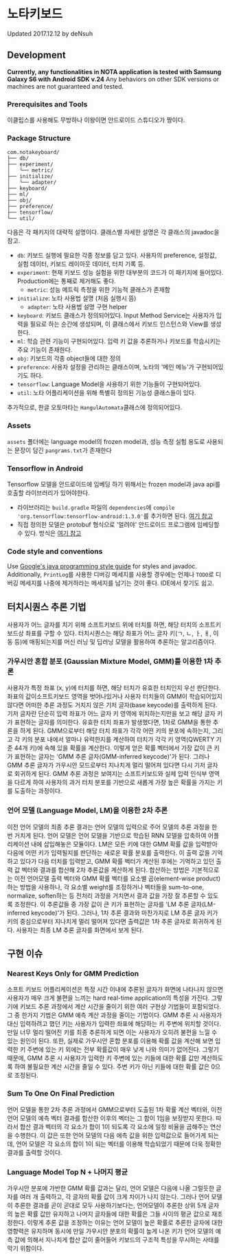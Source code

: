 # 노타키보드
Updated 2017.12.12 by deNsuh

## Development
__Currently, any functionalities in NOTA application is tested with Samsung Galaxy S6 with Android SDK v.24__
Any behaviors on other SDK versions or machines are not guaranteed and tested.

### Prerequisites and Tools

이클립스를 사용해도 무방하나 이왕이면 안드로이드 스튜디오가 짱이다.

### Package Structure

```text
com.notakeyboard/
├── db/
├── experiment/
│   └── metric/
├── initialize/
│   └── adapter/
├── keyboard/
├── ml/
├── obj/
├── preference/
├── tensorflow/
└── util/
```
다음은 각 패키지의 대략적 설명이다. 클래스별 자세한 설명은 각 클래스의 javadoc을 참고.
- `db`: 키보드 실행에 필요한 각종 정보를 담고 있다. 사용자의 preference, 설정값, 실험 데이터, 키보드 레이아웃 데이터, 터치 기록 등.
- `experiment`: 현재 키보드 성능 실험을 위한 대부분의 코드가 이 패키지에 들어있다. Production에는 통째로 제거해도 좋다.
    - `metric`: 성능 메트릭 측정을 위한 기능적 클래스가 존재함
- `initialize`: 노타 사용법 설명 (처음 실행시 뜸)
    - `adapter`: 노타 사용법 설명 구현 helper
- `keyboard`: 키보드 클래스가 정의되어있다. Input Method Service는 사용자가 입력을 필요로 하는 순간에 생성되며, 이 클래스에서 키보드 인스턴스와 View를 생성한다.
- `ml`: 학습 관련 기능이 구현되어있다. 입력 키 값을 추론하거나 키보드를 학습시키는 주요 기능이 존재한다.
- `obj`: 키보드의 각종 object들에 대한 정의
- `preference`: 사용자 설정을 관리하는 클래스이며, 노타의 '메인 메뉴'가 구현되어있기도 하다.
- `tensorflow`: Language Model을 사용하기 위한 기능들이 구현되어있다.
- `util`: 노타 어플리케이션을 위해 특별히 정의된 기능성 클래스들이 있다.

추가적으로, 한글 오토마타는 `HangulAutomata`클래스에 정의되어있다.

### Assets
`assets` 폴더에는 language model의 frozen model과, 성능 측정 실험 용도로 사용되는 문장이 담긴 `pangrams.txt`가 존재한다

### Tensorflow in Android
Tensorflow 모델을 안드로이드에 임베딩 하기 위해서는 frozen model과 java api를 호출할 라이브러리가 있어야한다.
- 라이브러리는 `build.gradle` 파일의 `dependencies`에 `compile 'org.tensorflow:tensorflow-android:1.3.0'`를 추가하면 된다. [여기 참고](https://www.tensorflow.org/mobile/android_build)
- 직접 정의한 모델은 protobuf 형식으로 '얼려야' 안드로이드 프로그램에 임베딩할 수 있다. 방식은 [여기 참고](https://blog.metaflow.fr/tensorflow-how-to-freeze-a-model-and-serve-it-with-a-python-api-d4f3596b3adc)

### Code style and conventions
Use [Google's java programming style guide](https://google.github.io/styleguide/javaguide.html) for styles and javadoc.
Additionally, `PrintLog`를 사용한 디버깅 메세지를 사용할 경우에는 언제나 `TODO`로 디버깅 메세지를 나중에 제거하라는 메세지를 남기는 것이 좋다. IDE에서 찾기도 쉽고.

## 터치시퀀스 추론 기법

사용자가 어느 글자를 치기 위해 소프트키보드 위에 터치를 하면, 해당 터치의 소프트키보드상 좌표를 구할 수 있다.
터치시퀀스는 해당 좌표가 어느 글자 키(ㄱ, ㄴ, ㅏ, ㅐ, 이동 등)에 매핑되는지를 머신 러닝 및 딥러닝 모델을 활용하여 추론하는 알고리즘이다.

### 가우시안 혼합 분포 (Gaussian Mixture Model, GMM)를 이용한 1차 추론

사용자가 특정 좌표 (x, y)에 터치를 하면, 해당 터치가 유효한 터치인지 우선 판단한다.
좌표의 값이소프트키보드 영역을 벗어나있거나 사용자 터치들의 GMM이 학습되어있지 않다면 어떠한 추론 과정도 거치지 않은 기저 글자(base keycode)를 출력하게 된다.
기저 글자란 단순히 입력 좌표가 어느 글자 키 영역에 위치하는지만을 보고 해당 글자 키가 표현하는 글자를 의미한다.
유효한 터치 좌표가 발생했다면, 1차로 GMM을 통한 추론을 하게 된다.
GMM으로부터 해당 터치 좌표가 각각 어떤 키의 분포에 속하는지, 그리고 각 키의 분포 내에서 얼마나 유력한지를 계산하여 터치가 각각 키 영역(QWERTY 기준 44개 키)에 속해 있을 확률을 계산한다.
이렇게 얻은 확률 벡터에서 가장 값이 큰 키가 표현하는 글자는 'GMM 추론 글자(GMM-inferred keycode)'가 된다.
그러나 GMM 추론 글자가 가우시안 모드로부터 지나치게 멀리 떨어져 있다면 다시 기저 글자로 회귀하게 된다.
GMM 추론 과정은 보여지는 소프트키보드와 실제 입력 인식부 영역을 다르게 하여 사용자의 과거 터치 분포를 기반으로 새롭게 가장 높은 확률을 가지는 키를 도출하는 과정이다.

### 언어 모델 (Language Model, LM)을 이용한 2차 추론

이전 언어 모델의 최종 추론 결과는 언어 모델의 입력으로 주어 모델의 추론 과정을 한 번 거치게 된다.
언어 모델은 언어 모델을 기반으로 학습된 RNN 모델을 압축하여 어플리케이션 내에 삽입해놓은 모듈이다.
LM은 모든 키에 대한 GMM 확률 값을 입력받아 다음에 어떤 키가 입력될지를 판단하는 새로운 확률 분포를 출력한다.
이 출력 값을 기억하고 있다가 다음 터치를 입력받고, GMM 확률 벡터가 계산된 후에는 기억하고 있던 출력 값 벡터와 결과를 합산해 2차 추론값을 계산하게 된다.
합산하는 방법은 기본적으로는 이전 언어모델 출력 벡터와 GMM 확률 벡터를 요소별 곱(element-wise product)하는 방법을 사용하나, 각 요소별 weight를 조정하거나 벡터들을 sum-to-one, normalize, soften하는 등 전처리 과정을 거치면서 결과 값을 가장 잘 추론할 수 있도록 조정한다.
이 추론값들 중 가장 값이 큰 키가 표현하는 글자를 'LM 추론 글자(LM-inferred keycode)'가 된다.
그러나, 1차 추론 결과와 마찬가지로 LM 추론 글자 키가 키의 중심으로부터 지나치게 멀리 떨어져 있다면 출력값은 1차 추론 글자로 회귀하게 된다.
사용자는 최종 LM 추론 글자를 화면에서 보게 된다.

## 구현 이슈

### Nearest Keys Only for GMM Prediction

소프트 키보드 어플리케이션은 특정 시간 이내에 추론된 글자가 화면에 나타나지 않으면 사용자가 매우 크게 불편을 느끼는 hard real-time application의 특성을 가진다. 그렇기에 키보드 추론 과정에서 계산 시간을 줄이기 위한 여러 구현상 기법들이 포함되었다.
그 중 한가지 기법은 GMM 예측 계산 과정을 줄이는 기법이다.
GMM 추론 시 사용자가 대신 입력하려고 했던 키는 사용자가 입력한 좌표에 해당하는 키 주변에 위치할 것이다. 
만일 너무 멀리 떨어진 키를 최종 추론하게 되면 이는 사용자가 오히려 불편을 느낄 수 있는 원인이 된다.
또한, 실제로 가우시안 혼합 분포를 이용해 확률 값을 계산해 보면 입력한 키 주변에 있는 키 외에는 전부 확률값이 매우 낮게 나와 의미가 없어진다.
그렇기 때문에, GMM 추론 시 사용자가 입력한 키 주변에 있는 키들에 대한 확률 값만 계산하도록 하여 불필요한 계산 시간을 줄일 수 있다.
주변 키가 아닌 키들에 대한 확률 값은 0으로 조정된다.

### Sum To One On Final Prediction

언어 모델을 통한 2차 추론 과정에서 GMM으로부터 도출된 1차 확률 계산 벡터와, 이전 언어 모델의 예측 벡터 결과를 합산한 이후의 벡터는 그 합이 1임을 보장받지 못한다. 따라서 합산 결과 벡터의 각 요소가 합이 1이 되도록 각 요소에 일정 비율을 곱해주는 연산을 수행한다.
이 값은 또한 언어 모델의 다음 에측 값을 위한 입력값으로 들어가게 되는데, 언어 모델은 각 요소의 합이 1이 되는 벡터를 이용해 학습되었기 때문에 더욱 정확한 결과를 출력할 것이다.

### Language Model Top N + 나머지 평균

가우시안 분포에 가반한 GMM 확률 값과는 달리, 언어 모델은 다음에 나올 그럴듯한 글자를 여러 개 출력하고, 각 글자의 확률 값이 크게 차이가 나지 않는다. 그러나 언어 모델이 추론한 결과를 곧이 곧대로 모두 사용하기보다는, 언어모델이 추론한 상위 5개 글자의 높은 확률 값만 유지하고 나머지 글자들에 대한 확률은 그들 사이의 평균 값으로 재조정한다.
이렇게 추론 값을 조정하는 이유는 언어 모델이 높은 확률로 추론한 글자에 대한 영향력은 유지하며 동시에 만일 가우시안 분포의 확률이 높게 나온 키가 언어 모델의 예측 값에 의해서 지나치게 합산 값이 줄어들어 키보드의 구조적 특성을 무시하는 사태를 막기 위함이다.
